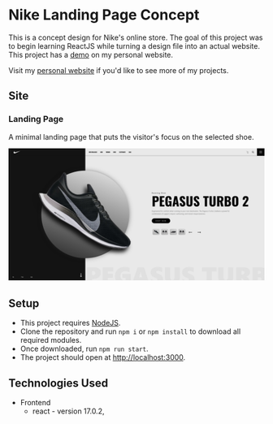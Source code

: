 # Nike Landing Page Concept

This is a concept design for Nike's online store. The goal of this project was to begin learning ReactJS while turning a design file into an actual website. This project has a [demo](https://luisvilla.xyz/projects/nike/demo) on my personal website.

Visit my [personal website](https://luisvilla.xyz) if you'd like to see more of my projects.

## Site

### Landing Page

A minimal landing page that puts the visitor's focus on the selected shoe.

![Home Page Screenshot](./src/images/home.png)

## Setup

- This project requires [NodeJS](https://nodejs.org/en/).
- Clone the repository and run `npm i` or `npm install` to download all required modules.
- Once downloaded, run `npm run start`.
- The project should open at [http://localhost:3000](http://localhost:3000).

## Technologies Used

- Frontend
  - react - version 17.0.2,
